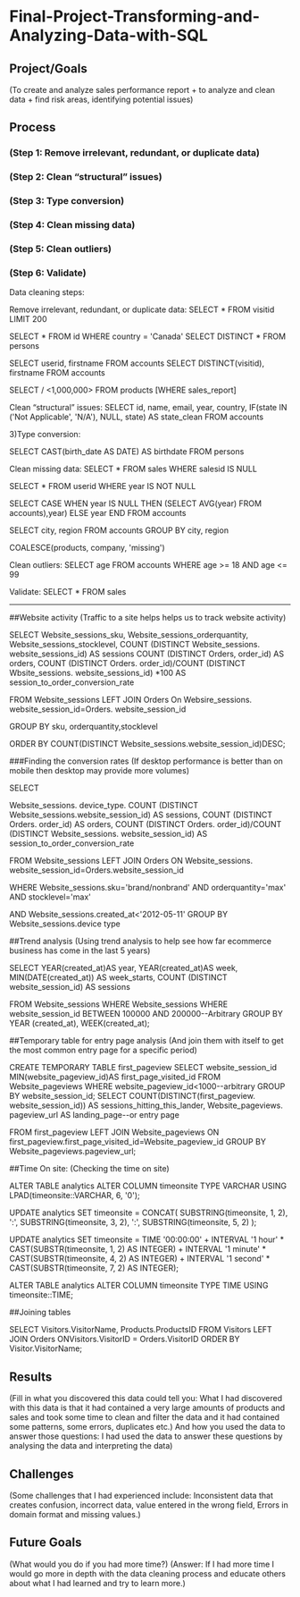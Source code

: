 # Final-Project-Transforming-and-Analyzing-Data-with-SQL

## Project/Goals
(To create and analyze sales performance report + to analyze and clean data + find risk areas, identifying potential issues)

## Process
### (Step 1: Remove irrelevant, redundant, or duplicate data)
### (Step 2: Clean “structural” issues)
### (Step 3: Type conversion)
### (Step 4: Clean missing data)
### (Step 5: Clean outliers)
### (Step 6: Validate)

Data cleaning steps:

Remove irrelevant, redundant, or duplicate data:
SELECT * FROM visitid LIMIT 200

SELECT * FROM id WHERE country = 'Canada' SELECT DISTINCT * FROM persons

SELECT userid, firstname FROM accounts SELECT DISTINCT(visitid), firstname FROM accounts

SELECT / <1,000,000> FROM products [WHERE sales_report]

Clean “structural” issues:
SELECT id, name, email, year, country, IF(state IN ('Not Applicable', 'N/A'), NULL, state) AS state_clean FROM accounts

3)Type conversion:

SELECT CAST(birth_date AS DATE) AS birthdate FROM persons

Clean missing data:
SELECT * FROM sales WHERE salesid IS NULL

SELECT * FROM userid WHERE year IS NOT NULL

SELECT CASE WHEN year IS NULL THEN (SELECT AVG(year) FROM accounts),year) ELSE year END FROM accounts

SELECT city, region FROM accounts GROUP BY city, region

COALESCE(products, company, 'missing')

Clean outliers:
SELECT age FROM accounts WHERE age >= 18 AND age <= 99

Validate:
SELECT * FROM sales

---

##Website activity (Traffic to a site helps helps us to track website activity)


SELECT
   Website_sessions_sku,
   Website_sessions_orderquantity,
   Website_sessions_stocklevel,
   COUNT (DISTINCT Website_sessions. website_sessions_id) AS sessions
   COUNT (DISTINCT Orders, order_id) AS orders,
   COUNT (DISTINCT Orders. order_id)/COUNT (DISTINCT Wbsite_sessions. website_sessions_id) *100 AS session_to_order_conversion_rate
   
   FROM Website_sessions
      LEFT JOIN Orders
         On Websire_sessions. website_session_id=Orders. website_session_id
         
   GROUP BY sku, orderquantity,stocklevel
   
   ORDER BY COUNT(DISTINCT Website_sessions.website_session_id)DESC;
   
   ###Finding the conversion rates (If desktop performance is better than on mobile then desktop may provide more volumes)
   
SELECT

   Website_sessions. device_type.
   COUNT (DISTINCT Website_sessions.website_session_id) AS sessions,
   COUNT (DISTINCT Orders. order_id) AS orders,
   COUNT (DISTINCT Orders. order_id)/COUNT (DISTINCT Website_sessions. website_session_id) AS session_to_order_conversion_rate
   
FROM Website_sessions
     LEFT JOIN Orders
        ON Website_sessions. website_session_id=Orders.website_session_id
        
WHERE Website_sessions.sku='brand/nonbrand'
   AND orderquantity='max'
   AND stocklevel='max'
   
AND Website_sessions.created_at<'2012-05-11'
GROUP BY Website_sessions.device type

##Trend analysis (Using trend analysis to help see how far ecommerce business has come in the last 5 years)

SELECT
   YEAR(created_at)AS year,
   YEAR(created_at)AS week,
   MIN(DATE(created_at)) AS week_starts,
   COUNT (DISTINCT website_session_id) AS sessions
   
FROM Website_sessions
WHERE Website_sessions
WHERE website_session_id BETWEEN 100000 AND 200000--Arbitrary
GROUP BY YEAR (created_at), WEEK(created_at);

##Temporary table for entry page analysis (And join them with itself to get the most common entry page for a specific period)

CREATE TEMPORARY TABLE first_pageview
SELECT
     website_session_id
     MIN(website_pageview_id)AS first_page_visited_id
FROM Website_pageviews
WHERE website_pageview_id<1000--arbitrary
GROUP BY website_session_id;
SELECT
    COUNT(DISTINCT(first_pageview. website_session_id)) AS sessions_hitting_this_lander,
    Website_pageviews. pageview_url AS landing_page--or entry page
    
FROM first_pageview
LEFT JOIN Website_pageviews
   ON first_pageview.first_page_visited_id=Website_pageview_id
GROUP BY Website_pageviews.pageview_url;

##Time On site: (Checking the time on site)

ALTER TABLE analytics
ALTER COLUMN timeonsite
TYPE VARCHAR
USING LPAD(timeonsite::VARCHAR, 6, '0');

UPDATE analytics
SET timeonsite = CONCAT(
    SUBSTRING(timeonsite, 1, 2),
    ':',
    SUBSTRING(timeonsite, 3, 2),
    ':',
    SUBSTRING(timeonsite, 5, 2)
);

UPDATE analytics
SET timeonsite = TIME '00:00:00' + 
           INTERVAL '1 hour' * CAST(SUBSTR(timeonsite, 1, 2) AS INTEGER) +
           INTERVAL '1 minute' * CAST(SUBSTR(timeonsite, 4, 2) AS INTEGER) +
           INTERVAL '1 second' * CAST(SUBSTR(timeonsite, 7, 2) AS INTEGER);

ALTER TABLE analytics
ALTER COLUMN timeonsite TYPE TIME USING timeonsite::TIME;

##Joining tables

SELECT Visitors.VisitorName, Products.ProductsID
FROM Visitors
LEFT JOIN Orders ONVisitors.VisitorID = Orders.VisitorID
ORDER BY Visitor.VisitorName;
    
## Results
(Fill in what you discovered this data could tell you: What I had discovered with this data is that it had contained a very large amounts of products and sales and took some time to clean and filter the data and it had contained some patterns, some errors, duplicates etc.)
And how you used the data to answer those questions: I had used the data to answer these questions by analysing the data and interpreting the data)

## Challenges 
(Some challenges that I had experienced include: Inconsistent data that creates confusion, incorrect data, value entered in the wrong field, Errors in domain format and missing values.)

## Future Goals
(What would you do if you had more time?)
(Answer: If I had more time I would go more in depth with the data cleaning process and educate others about what I had learned and try to learn more.)
